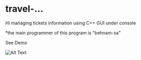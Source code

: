 # travel-...
Hi 
managing tickets information using C++ 
GUI under console 

*the main programmer of this program is "behnam-sa"

See Demo 



![Alt Text](https://github.com/ss53213/travel-/blob/main/demo.webp)
